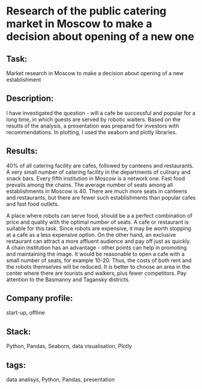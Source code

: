 # Research of the public catering market in Moscow to make a decision about opening of a new one

## Task:
Market research in Moscow to make a decision about opening of a new establishment

## Description:
I have investigated the question - will a cafe be successful and popular for a long time, in which guests are served by robotic waiters. Based on the results of the analysis, a presentation was prepared for investors with recommendations. In plotting, I used the seaborn and plotly libraries.

## Results:
40% of all catering facility are cafes, followed by canteens and restaurants. A very small number of catering facility in the departments of culinary and snack bars. 
Every fifth institution in Moscow is a network one. Fast food prevails among the chains. The average number of seats among all establishments in Moscow is 40. There are much more seats in canteens and restaurants, but there are fewer such establishments than popular cafes and fast food outlets.

A place where robots can serve food, should be a a perfect combination of price and quality with the optimal number of seats. A cafe or restaurant is suitable for this task. Since robots are expensive, it may be worth stopping at a cafe as a less expensive option. On the other hand, an exclusive restaurant can attract a more affluent audience and pay off just as quickly. A chain institution has an advantage - other points can help in promoting and maintaining the image. It would be reasonable to open a cafe with a small number of seats, for example 10-20. Thus, the costs of both rent and the robots themselves will be reduced. It is better to choose an area in the center where there are tourists and walkers, plus fewer competitors. Pay attention to the Basmanny and Tagansky districts.

## Company profile:
start-up, offline

## Stack:
Python, Pandas, Seaborn, data visualisation, Plotly

## tags:
data analisys, Python, Pandas, presentation

